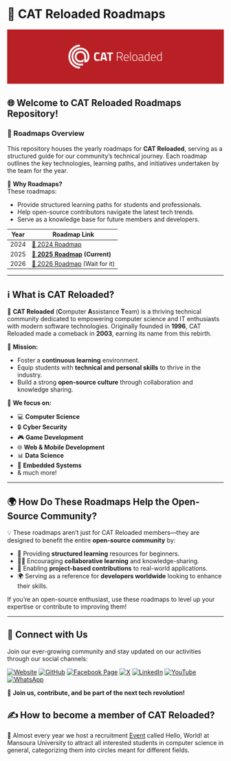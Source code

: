 # 🚀 CAT Reloaded Roadmaps

![CAT Cover](img/cover.png)

## 🌐 Welcome to CAT Reloaded Roadmaps Repository!

### **📅 Roadmaps Overview**
This repository houses the yearly roadmaps for **CAT Reloaded**, serving as a structured guide for our community’s technical journey. Each roadmap outlines the key technologies, learning paths, and initiatives undertaken by the team for the year.

📌 **Why Roadmaps?**  
These roadmaps:
- Provide structured learning paths for students and professionals.
- Help open-source contributors navigate the latest tech trends.
- Serve as a knowledge base for future members and developers.

| Year  | Roadmap Link |
|-------|-------------|
| 2024  | [📜 2024 Roadmap](https://github.com/CATReloaded/CATReloaded-Circles-Roadmaps/tree/2024) |
| 2025  | **[📜 2025 Roadmap](https://github.com/CATReloaded/CATReloaded-Circles-Roadmaps/tree/2025) (Current)** |
| 2026  | [📜 2026 Roadmap](#) (Wait for it) |

---

## **ℹ️ What is CAT Reloaded?**
📌 **CAT Reloaded** (**C**omputer **A**ssistance **T**eam) is a thriving technical community dedicated to empowering computer science and IT enthusiasts with modern software technologies. Originally founded in **1996**, CAT Reloaded made a comeback in **2003**, earning its name from this rebirth.

🎯 **Mission:**
- Foster a **continuous learning** environment.
- Equip students with **technical and personal skills** to thrive in the industry.
- Build a strong **open-source culture** through collaboration and knowledge sharing.

📌 **We focus on:**
- 💻 **Computer Science**  
- 🔒 **Cyber Security**  
- 🎮 **Game Development**  
- 🌐 **Web & Mobile Development**  
- 📊 **Data Science**  
- 🤖 **Embedded Systems**  
- & much more!

---

## **🌍 How Do These Roadmaps Help the Open-Source Community?**
💡 These roadmaps aren’t just for CAT Reloaded members—they are designed to benefit the entire **open-source community** by:
- 📖 Providing **structured learning** resources for beginners.
- 👨‍💻 Encouraging **collaborative learning** and knowledge-sharing.
- 🔧 Enabling **project-based contributions** to real-world applications.
- 🌍 Serving as a reference for **developers worldwide** looking to enhance their skills.

If you’re an open-source enthusiast, use these roadmaps to level up your expertise or contribute to improving them!

---

## **🔗 Connect with Us**
Join our ever-growing community and stay updated on our activities through our social channels:

[![Website](https://img.shields.io/badge/website-000000?style=for-the-badge&logo=Google-chrome&logoColor=white)](https://catreloaded.org/)
[![GitHub](https://img.shields.io/badge/GitHub-181717?style=for-the-badge&logo=github&logoColor=white)](https://github.com/CATReloaded)
[![Facebook Page](https://img.shields.io/badge/Facebook-1877F2?style=for-the-badge&logo=facebook&logoColor=white)](https://www.facebook.com/CATReloaded)
[![X](https://img.shields.io/badge/X-000000?style=for-the-badge&logo=x&logoColor=white)](https://x.com/CATReloaded)
[![LinkedIn](https://img.shields.io/badge/LinkedIn-0077B5?style=for-the-badge&logo=linkedin&logoColor=white)](https://www.linkedin.com/company/cat-reloaded/)
[![YouTube](https://img.shields.io/badge/YouTube-FF0000?style=for-the-badge&logo=youtube&logoColor=white)](https://www.youtube.com/@CATReloaded)
[![WhatsApp](https://img.shields.io/badge/WhatsApp-25D366?style=for-the-badge&logo=whatsapp&logoColor=white)](https://whatsapp.com/channel/0029Vap49WE4NVioCIZs3y2p)

🚀 **Join us, contribute, and be part of the next tech revolution!**

## ✍️ How to become a member of CAT Reloaded?

📌 Almost every year we host a recruitment [Event](https://www.facebook.com/events/1427191697864892/) called Hello, World! at Mansoura University to attract all interested students in computer science in general, categorizing them into circles meant for different fields.
